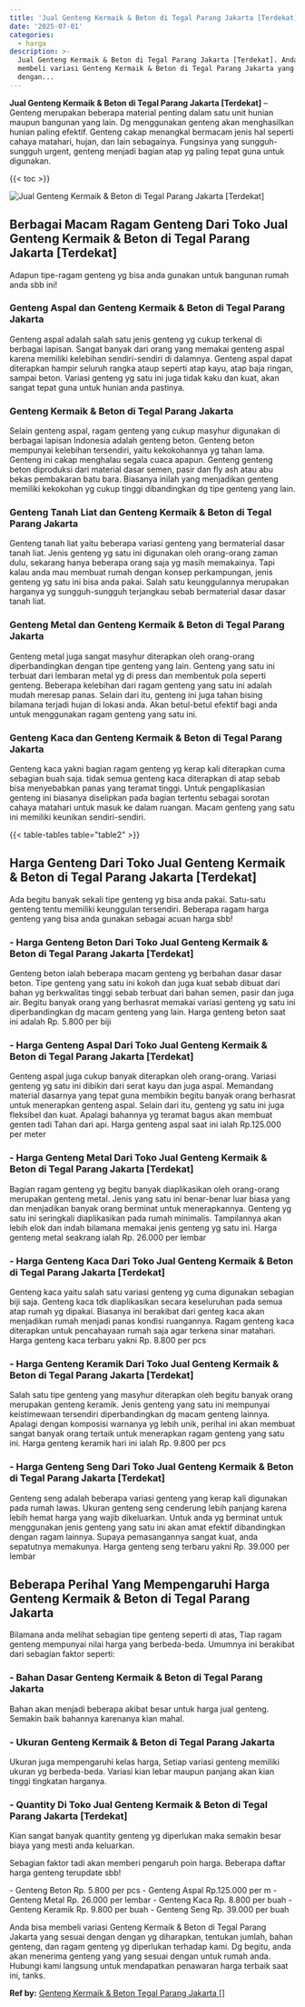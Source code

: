 ```yaml
---
title: 'Jual Genteng Kermaik & Beton di Tegal Parang Jakarta [Terdekat]'
date: '2025-07-01'
categories:
  - harga
description: >-
  Jual Genteng Kermaik & Beton di Tegal Parang Jakarta [Terdekat]. Anda bisa
  membeli variasi Genteng Kermaik & Beton di Tegal Parang Jakarta yang sesuai
  dengan...
---
```


**Jual Genteng Kermaik & Beton di Tegal Parang Jakarta \[Terdekat\]** – Genteng merupakan beberapa material penting dalam satu unit hunian maupun bangunan yang lain. Dg menggunakan genteng akan menghasilkan hunian paling efektif. Genteng cakap menangkal bermacam jenis hal seperti cahaya matahari, hujan, dan lain sebagainya. Fungsinya yang sungguh-sungguh urgent, genteng menjadi bagian atap yg paling tepat guna untuk digunakan.

{{< toc >}}

![Jual Genteng Kermaik & Beton di Tegal Parang Jakarta [Terdekat]](/images/genteng-minimalis-murah18.png)

## Berbagai Macam Ragam Genteng Dari Toko Jual Genteng Kermaik & Beton di Tegal Parang Jakarta \[Terdekat\]

Adapun tipe-ragam genteng yg bisa anda gunakan untuk bangunan rumah anda sbb ini!

### Genteng Aspal dan Genteng Kermaik & Beton di Tegal Parang Jakarta

Genteng aspal adalah salah satu jenis genteng yg cukup terkenal di berbagai lapisan. Sangat banyak dari orang yang memakai genteng aspal karena memiliki kelebihan sendiri-sendiri di dalamnya. Genteng aspal dapat diterapkan hampir seluruh rangka ataup seperti atap kayu, atap baja ringan, sampai beton. Variasi genteng yg satu ini juga tidak kaku dan kuat, akan sangat tepat guna untuk hunian anda pastinya.

### Genteng Kermaik & Beton di Tegal Parang Jakarta

Selain genteng aspal, ragam genteng yang cukup masyhur digunakan di berbagai lapisan Indonesia adalah genteng beton. Genteng beton mempunyai kelebihan tersendiri, yaitu kekokohannya yg tahan lama. Genteng ini cakap menghalau segala cuaca apapun. Genteng genteng beton diproduksi dari material dasar semen, pasir dan fly ash atau abu bekas pembakaran batu bara. Biasanya inilah yang menjadikan genteng memiliki kekokohan yg cukup tinggi dibandingkan dg tipe genteng yang lain.

### Genteng Tanah Liat dan Genteng Kermaik & Beton di Tegal Parang Jakarta

Genteng tanah liat yaitu beberapa variasi genteng yang bermaterial dasar tanah liat. Jenis genteng yg satu ini digunakan oleh orang-orang zaman dulu, sekarang hanya beberapa orang saja yg masih memakainya. Tapi kalau anda mau membuat rumah dengan konsep perkampungan, jenis genteng yg satu ini bisa anda pakai. Salah satu keunggulannya merupakan harganya yg sungguh-sungguh terjangkau sebab bermaterial dasar dasar tanah liat.

### Genteng Metal dan Genteng Kermaik & Beton di Tegal Parang Jakarta

Genteng metal juga sangat masyhur diterapkan oleh orang-orang diperbandingkan dengan tipe genteng yang lain. Genteng yang satu ini terbuat dari lembaran metal yg di press dan membentuk pola seperti genteng. Beberapa kelebihan dari ragam genteng yang satu ini adalah mudah meresap panas. Selain dari itu, genteng ini juga tahan bising bilamana terjadi hujan di lokasi anda. Akan betul-betul efektif bagi anda untuk menggunakan ragam genteng yang satu ini.

### Genteng Kaca dan Genteng Kermaik & Beton di Tegal Parang Jakarta

Genteng kaca yakni bagian ragam genteng yg kerap kali diterapkan cuma sebagian buah saja. tidak semua genteng kaca diterapkan di atap sebab bisa menyebabkan panas yang teramat tinggi. Untuk pengaplikasian genteng ini biasanya diselipkan pada bagian tertentu sebagai sorotan cahaya matahari untuk masuk ke dalam ruangan. Macam genteng yang satu ini memiliki keunikan sendiri-sendiri.

{{< table-tables table="table2" >}}

## Harga Genteng Dari Toko Jual Genteng Kermaik & Beton di Tegal Parang Jakarta \[Terdekat\]

Ada begitu banyak sekali tipe genteng yg bisa anda pakai. Satu-satu genteng tentu memiliki keunggulan tersendiri. Beberapa ragam harga genteng yang bisa anda gunakan sebagai acuan harga sbb!

### \- Harga Genteng Beton Dari Toko Jual Genteng Kermaik & Beton di Tegal Parang Jakarta \[Terdekat\]

Genteng beton ialah beberapa macam genteng yg berbahan dasar dasar beton. Tipe genteng yang satu ini kokoh dan juga kuat sebab dibuat dari bahan yg berkwalitas tinggi sebab terbuat dari bahan semen, pasir dan juga air. Begitu banyak orang yang berhasrat memakai variasi genteng yg satu ini diperbandingkan dg macam genteng yang lain. Harga genteng beton saat ini adalah Rp. 5.800 per biji

### \- Harga Genteng Aspal Dari Toko Jual Genteng Kermaik & Beton di Tegal Parang Jakarta \[Terdekat\]

Genteng aspal juga cukup banyak diterapkan oleh orang-orang. Variasi genteng yg satu ini dibikin dari serat kayu dan juga aspal. Memandang material dasarnya yang tepat guna membikin begitu banyak orang berhasrat untuk menerapkan genteng aspal. Selain dari itu, genteng yg satu ini juga fleksibel dan kuat. Apalagi bahannya yg teramat bagus akan membuat genten tadi Tahan dari api. Harga genteng aspal saat ini ialah Rp.125.000 per meter

### \- Harga Genteng Metal Dari Toko Jual Genteng Kermaik & Beton di Tegal Parang Jakarta \[Terdekat\]

Bagian ragam genteng yg begitu banyak diaplikasikan oleh orang-orang merupakan genteng metal. Jenis yang satu ini benar-benar luar biasa yang dan menjadikan banyak orang berminat untuk menerapkannya. Genteng yg satu ini seringkali diaplikasikan pada rumah minimalis. Tampilannya akan lebih elok dan indah bilamana memakai jenis genteng yg satu ini. Harga genteng metal seakrang ialah Rp. 26.000 per lembar

### \- Harga Genteng Kaca Dari Toko Jual Genteng Kermaik & Beton di Tegal Parang Jakarta \[Terdekat\]

Genteng kaca yaitu salah satu variasi genteng yg cuma digunakan sebagian biji saja. Genteng kaca tdk diaplikasikan secara keseluruhan pada semua atap rumah yg dipakai. Biasanya ini berakibat dari genteg kaca akan menjadikan rumah menjadi panas kondisi ruangannya. Ragam genteng kaca diterapkan untuk pencahayaan rumah saja agar terkena sinar matahari. Harga genteng kaca terbaru yakni Rp. 8.800 per pcs

### \- Harga Genteng Keramik Dari Toko Jual Genteng Kermaik & Beton di Tegal Parang Jakarta \[Terdekat\]

Salah satu tipe genteng yang masyhur diterapkan oleh begitu banyak orang merupakan genteng keramik. Jenis genteng yang satu ini mempunyai keistimewaan tersendiri diperbandingkan dg macam genteng lainnya. Apalagi dengan komposisi warnanya yg lebih unik, perihal ini akan membuat sangat banyak orang tertaik untuk menerapkan ragam genteng yang satu ini. Harga genteng keramik hari ini ialah Rp. 9.800 per pcs

### \- Harga Genteng Seng Dari Toko Jual Genteng Kermaik & Beton di Tegal Parang Jakarta \[Terdekat\]

Genteng seng adalah beberapa variasi genteng yang kerap kali digunakan pada rumah lawas. Ukuran genteng seng cenderung lebih panjang karena lebih hemat harga yang wajib dikeluarkan. Untuk anda yg berminat untuk menggunakan jenis genteng yang satu ini akan amat efektif dibandingkan dengan ragam lainnya. Supaya pemasangannya sangat kuat, anda sepatutnya memakunya. Harga genteng seng terbaru yakni Rp. 39.000 per lembar

## Beberapa Perihal Yang Mempengaruhi Harga Genteng Kermaik & Beton di Tegal Parang Jakarta

Bilamana anda melihat sebagian tipe genteng seperti di atas, Tiap ragam genteng mempunyai nilai harga yang berbeda-beda. Umumnya ini berakibat dari sebagian faktor seperti:

### \- Bahan Dasar Genteng Kermaik & Beton di Tegal Parang Jakarta

Bahan akan menjadi beberapa akibat besar untuk harga jual genteng. Semakin baik bahannya karenanya kian mahal.

### \- Ukuran Genteng Kermaik & Beton di Tegal Parang Jakarta

Ukuran juga mempengaruhi kelas harga, Setiap variasi genteng memiliki ukuran yg berbeda-beda. Variasi kian lebar maupun panjang akan kian tinggi tingkatan harganya.

### \- Quantity Di Toko Jual Genteng Kermaik & Beton di Tegal Parang Jakarta \[Terdekat\]

Kian sangat banyak quantity genteng yg diperlukan maka semakin besar biaya yang mesti anda keluarkan.

Sebagian faktor tadi akan memberi pengaruh poin harga. Beberapa daftar harga genteng terupdate sbb!

\- Genteng Beton Rp. 5.800 per pcs - Genteng Aspal Rp.125.000 per m - Genteng Metal Rp. 26.000 per lembar - Genteng Kaca Rp. 8.800 per buah - Genteng Keramik Rp. 9.800 per buah - Genteng Seng Rp. 39.000 per buah

Anda bisa membeli variasi Genteng Kermaik & Beton di Tegal Parang Jakarta yang sesuai dengan dengan yg diharapkan, tentukan jumlah, bahan genteng, dan ragam genteng yg diperlukan terhadap kami. Dg begitu, anda akan menerima genteng yang yang sesuai dengan untuk rumah anda. Hubungi kami langsung untuk mendapatkan penawaran harga terbaik saat ini, tanks.

**Ref by:**  [Genteng Kermaik & Beton  Tegal Parang Jakarta []](https://id.wikipedia.org/wiki/Genteng)

